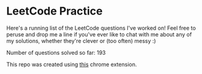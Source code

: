 # LeetCode Practice

Here's a running list of the LeetCode questions I've worked on! Feel free to peruse and drop me a line if you've ever like to chat with me about any of my solutions, whether they're clever or (too often) messy :)

Number of questions solved so far: 193

This repo was created using [this](https://github.com/QasimWani/LeetHub) chrome extension.
